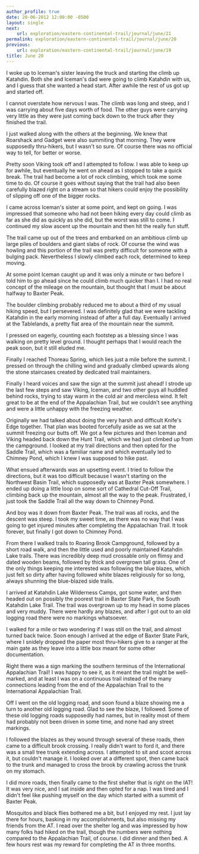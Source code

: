 ```yaml
---
author_profile: true
date: 20-06-2012 12:00:00 -0500
layout: single
next:
    url: exploration/eastern-continental-trail/journal/june/21
permalink: exploration/eastern-continental-trail/journal/june/20
previous:
    url: exploration/eastern-continental-trail/journal/june/19
title: June 20
---
```

I woke up to Iceman's sister leaving the truck and starting the climb up Katahdin. Both she and Iceman's dad were going to climb Katahdin with us, and I guess that she wanted a head start. After awhile the rest of us got up and started off.

I cannot overstate how nervous I was. The climb was long and steep, and I was carrying about five days worth of food. The other guys were carrying very little as they were just coming back down to the truck after they finished the trail.

I just walked along with the others at the beginning. We knew that Roarshack and Gadget were also summiting that morning. They were supposedly thru-hikers, but I wasn't so sure. Of course there was no official way to tell, for better or worse.

Pretty soon Viking took off and I attempted to follow. I was able to keep up for awhile, but eventually he went on ahead as I stopped to take a quick break. The trail had become a lot of rock climbing, which took me some time to do. Of course it goes without saying that the trail had also been carefully blazed right on a stream so that hikers could enjoy the possibility of slipping off one of the bigger rocks.

I came across Iceman's sister at some point, and kept on going. I was impressed that someone who had not been hiking every day could climb as far as she did as quickly as she did, but the worst was still to come. I continued my slow ascent up the mountain and then hit the really fun stuff.

The trail came up out of the trees and embarked on an ambitious climb up large piles of boulders and giant slabs of rock. Of course the wind was howling and this portion of the trail was pretty difficult for someone with a bulging pack. Nevertheless I slowly climbed each rock, determined to keep moving.

At some point Iceman caught up and it was only a minute or two before I told him to go ahead since he could climb much quicker than I. I had no real concept of the mileage on the mountain, but thought that I must be about halfway to Baxter Peak.

The boulder climbing probably reduced me to about a third of my usual hiking speed, but I persevered. I was definitely glad that we were tackling Katahdin in the early morning instead of after a full day. Eventually I arrived at the Tablelands, a pretty flat area of the mountain near the summit.

I pressed on eagerly, counting each footstep as a blessing since I was walking on pretty level ground. I thought perhaps that I would reach the peak soon, but it still eluded me.

Finally I reached Thoreau Spring, which lies just a mile before the summit. I pressed on through the chilling wind and gradually climbed upwards along the stone staircases created by dedicated trail maintainers.

Finally I heard voices and saw the sign at the summit just ahead! I strode up the last few steps and saw Viking, Iceman, and two other guys all huddled behind rocks, trying to stay warm in the cold air and merciless wind. It felt great to be at the end of the Appalachian Trail, but we couldn't see anything and were a little unhappy with the freezing weather.

Originally we had talked about doing the very harsh and difficult Knife's Edge together. That plan was booted forcefully aside as we sat at the summit freezing our butts off. We got a few pictures and then Iceman and Viking headed back down the Hunt Trail, which we had just climbed up from the campground. I looked at my trail directions and then opted for the Saddle Trail, which was a familiar name and which eventually led to Chimney Pond, which I knew I was supposed to hike past.

What ensued afterwards was an upsetting event. I tried to follow the directions, but it was too difficult because I wasn't starting on the Northwest Basin Trail, which supposedly was at Baxter Peak somewhere. I ended up doing a little loop on some sort of Cathedral Cut-Off Trail, climbing back up the mountain, almost all the way to the peak. Frustrated, I just took the Saddle Trail all the way down to Chimney Pond.

And boy was it down from Baxter Peak. The trail was all rocks, and the descent was steep. I took my sweet time, as there was no way that I was going to get injured minutes after completing the Appalachian Trail. It took forever, but finally I got down to Chimney Pond.

From there I walked trails to Roaring Brook Campground, followed by a short road walk, and then the little used and poorly maintained Katahdin Lake trails. There was incredibly deep mud crossable only on flimsy and dated wooden beams, followed by thick and overgrown tall grass. One of the only things keeping me interested was following the blue blazes, which just felt so dirty after having followed white blazes religiously for so long, always shunning the blue-blazed side trails.

I arrived at Katahdin Lake Wilderness Camps, got some water, and then headed out on possibly the poorest trail in Baxter State Park, the South Katahdin Lake Trail. The trail was overgrown up to my head in some places and very muddy. There were hardly any blazes, and after I got out to an old logging road there were no markings whatsoever.

I walked for a mile or two wondering if I was still on the trail, and almost turned back twice. Soon enough I arrived at the edge of Baxter State Park, where I snidely dropped the paper most thru-hikers give to a ranger at the main gate as they leave into a little box meant for some other documentation.

Right there was a sign marking the southern terminus of the International Appalachian Trail! I was happy to see it, as it meant the trail might be well-marked, and at least I was on a continuous trail instead of the many connections leading from the end of the Appalachian Trail to the International Appalachian Trail.

Off I went on the old logging road, and soon found a blaze showing me a turn to another old logging road. Glad to see the blaze, I followed. Some of these old logging roads supposedly had names, but in reality most of them had probably not been driven in some time, and none had any street markings.

I followed the blazes as they wound through several of these roads, then came to a difficult brook crossing. I really didn't want to ford it, and there was a small tree trunk extending across. I attempted to sit and scoot across it, but couldn't manage it. I looked over at a different spot, then came back to the trunk and managed to cross the brook by crawling across the trunk on my stomach.

I did more roads, then finally came to the first shelter that is right on the IAT! It was very nice, and I sat inside and then opted for a nap. I was tired and I didn't feel like pushing myself on the day which started with a summit of Baxter Peak.

Mosquitos and black flies bothered me a bit, but I enjoyed my rest. I just lay there for hours, basking in my accomplishments, but also missing my friends from the AT. I read over the shelter log and was impressed by how many folks had hiked on the trail, though the numbers were nothing compared to the Appalachian Trail, of course. I did dinner and then bed. A few hours rest was my reward for completing the AT in three months.